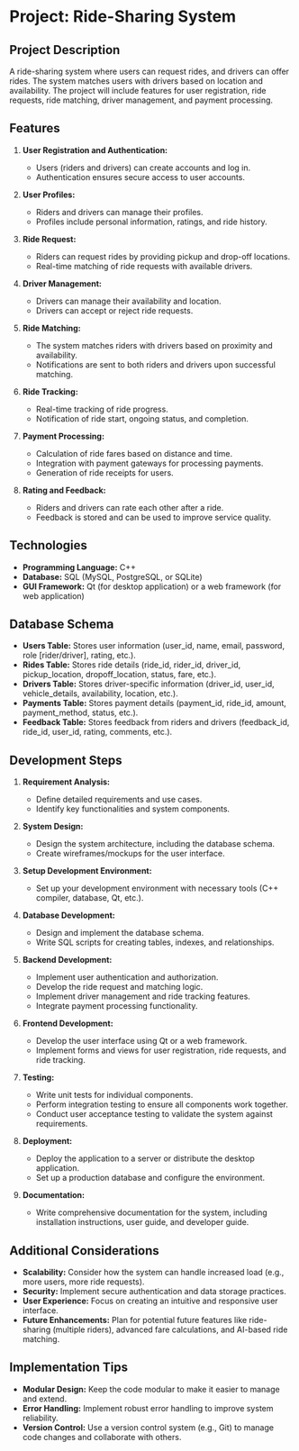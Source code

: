 # Project: Ride-Sharing System

## Project Description
A ride-sharing system where users can request rides, and drivers can offer rides. The system matches users with drivers based on location and availability. The project will include features for user registration, ride requests, ride matching, driver management, and payment processing.

## Features
1. **User Registration and Authentication:**
   - Users (riders and drivers) can create accounts and log in.
   - Authentication ensures secure access to user accounts.

2. **User Profiles:**
   - Riders and drivers can manage their profiles.
   - Profiles include personal information, ratings, and ride history.

3. **Ride Request:**
   - Riders can request rides by providing pickup and drop-off locations.
   - Real-time matching of ride requests with available drivers.

4. **Driver Management:**
   - Drivers can manage their availability and location.
   - Drivers can accept or reject ride requests.

5. **Ride Matching:**
   - The system matches riders with drivers based on proximity and availability.
   - Notifications are sent to both riders and drivers upon successful matching.

6. **Ride Tracking:**
   - Real-time tracking of ride progress.
   - Notification of ride start, ongoing status, and completion.

7. **Payment Processing:**
   - Calculation of ride fares based on distance and time.
   - Integration with payment gateways for processing payments.
   - Generation of ride receipts for users.

8. **Rating and Feedback:**
   - Riders and drivers can rate each other after a ride.
   - Feedback is stored and can be used to improve service quality.

## Technologies
- **Programming Language:** C++
- **Database:** SQL (MySQL, PostgreSQL, or SQLite)
- **GUI Framework:** Qt (for desktop application) or a web framework (for web application)

## Database Schema
- **Users Table:** Stores user information (user_id, name, email, password, role [rider/driver], rating, etc.).
- **Rides Table:** Stores ride details (ride_id, rider_id, driver_id, pickup_location, dropoff_location, status, fare, etc.).
- **Drivers Table:** Stores driver-specific information (driver_id, user_id, vehicle_details, availability, location, etc.).
- **Payments Table:** Stores payment details (payment_id, ride_id, amount, payment_method, status, etc.).
- **Feedback Table:** Stores feedback from riders and drivers (feedback_id, ride_id, user_id, rating, comments, etc.).

## Development Steps
1. **Requirement Analysis:**
   - Define detailed requirements and use cases.
   - Identify key functionalities and system components.

2. **System Design:**
   - Design the system architecture, including the database schema.
   - Create wireframes/mockups for the user interface.

3. **Setup Development Environment:**
   - Set up your development environment with necessary tools (C++ compiler, database, Qt, etc.).

4. **Database Development:**
   - Design and implement the database schema.
   - Write SQL scripts for creating tables, indexes, and relationships.

5. **Backend Development:**
   - Implement user authentication and authorization.
   - Develop the ride request and matching logic.
   - Implement driver management and ride tracking features.
   - Integrate payment processing functionality.

6. **Frontend Development:**
   - Develop the user interface using Qt or a web framework.
   - Implement forms and views for user registration, ride requests, and ride tracking.

7. **Testing:**
   - Write unit tests for individual components.
   - Perform integration testing to ensure all components work together.
   - Conduct user acceptance testing to validate the system against requirements.

8. **Deployment:**
   - Deploy the application to a server or distribute the desktop application.
   - Set up a production database and configure the environment.

9. **Documentation:**
   - Write comprehensive documentation for the system, including installation instructions, user guide, and developer guide.

## Additional Considerations
- **Scalability:** Consider how the system can handle increased load (e.g., more users, more ride requests).
- **Security:** Implement secure authentication and data storage practices.
- **User Experience:** Focus on creating an intuitive and responsive user interface.
- **Future Enhancements:** Plan for potential future features like ride-sharing (multiple riders), advanced fare calculations, and AI-based ride matching.

## Implementation Tips
- **Modular Design:** Keep the code modular to make it easier to manage and extend.
- **Error Handling:** Implement robust error handling to improve system reliability.
- **Version Control:** Use a version control system (e.g., Git) to manage code changes and collaborate with others.


